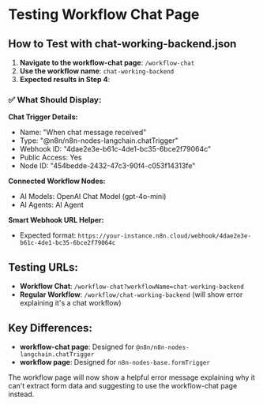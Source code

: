 # Testing Workflow Chat Page

## How to Test with chat-working-backend.json

1. **Navigate to the workflow-chat page**: `/workflow-chat`
2. **Use the workflow name**: `chat-working-backend`
3. **Expected results in Step 4**:

### ✅ What Should Display:

**Chat Trigger Details:**
- Name: "When chat message received"
- Type: "@n8n/n8n-nodes-langchain.chatTrigger"  
- Webhook ID: "4dae2e3e-b61c-4de1-bc35-6bce2f79064c"
- Public Access: Yes
- Node ID: "454bedde-2432-47c3-90f4-c053f14313fe"

**Connected Workflow Nodes:**
- AI Models: OpenAI Chat Model (gpt-4o-mini)
- AI Agents: AI Agent

**Smart Webhook URL Helper:**
- Expected format: `https://your-instance.n8n.cloud/webhook/4dae2e3e-b61c-4de1-bc35-6bce2f79064c`

## Testing URLs:

- **Workflow Chat**: `/workflow-chat?workflowName=chat-working-backend`
- **Regular Workflow**: `/workflow/chat-working-backend` (will show error explaining it's a chat workflow)

## Key Differences:

- **workflow-chat page**: Designed for `@n8n/n8n-nodes-langchain.chatTrigger`
- **workflow page**: Designed for `n8n-nodes-base.formTrigger`

The workflow page will now show a helpful error message explaining why it can't extract form data and suggesting to use the workflow-chat page instead.